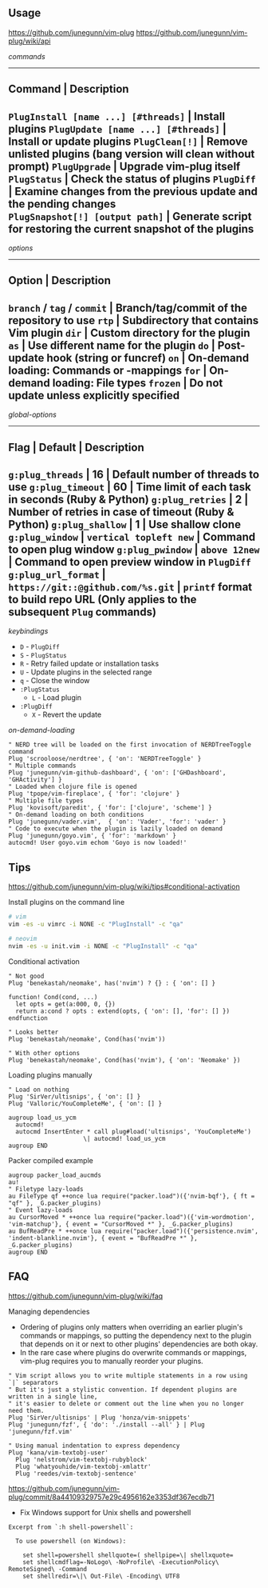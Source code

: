 ## Usage

<https://github.com/junegunn/vim-plug>
<https://github.com/junegunn/vim-plug/wiki/api>

*commands*

 --------------------------------------------------------------------------------------------------------
 Command                              | Description
 --------------------------------------------------------------------------------------------------------
  `PlugInstall [name ...] [#threads]` | Install plugins
  `PlugUpdate [name ...] [#threads]`  | Install or update plugins
  `PlugClean[!]`                      | Remove unlisted plugins (bang version will clean without prompt)
  `PlugUpgrade`                       | Upgrade vim-plug itself
  `PlugStatus`                        | Check the status of plugins
  `PlugDiff`                          | Examine changes from the previous update and the pending changes
  `PlugSnapshot[!] [output path]`     | Generate script for restoring the current snapshot of the plugins
 --------------------------------------------------------------------------------------------------------

 *options*

 ------------------------------------------------------------------------
 Option                       | Description
 ------------------------------------------------------------------------
  `branch` / `tag` / `commit` | Branch/tag/commit of the repository to use
  `rtp`                       | Subdirectory that contains Vim plugin
  `dir`                       | Custom directory for the plugin
  `as`                        | Use different name for the plugin
  `do`                        | Post-update hook (string or funcref)
  `on`                        | On-demand loading: Commands or <Plug>-mappings
  `for`                       | On-demand loading: File types
  `frozen`                    | Do not update unless explicitly specified
 ------------------------------------------------------------------------

 *global-options*

 --------------------------------------------------------------------------------------------------------------------------------------------
 Flag                 | Default                           | Description
 --------------------------------------------------------------------------------------------------------------------------------------------
  `g:plug_threads`    | 16                                | Default number of threads to use
  `g:plug_timeout`    | 60                                | Time limit of each task in seconds (Ruby & Python)
  `g:plug_retries`    | 2                                 | Number of retries in case of timeout (Ruby & Python)
  `g:plug_shallow`    | 1                                 | Use shallow clone
  `g:plug_window`     | `vertical topleft new`            | Command to open plug window
  `g:plug_pwindow`    | `above 12new`                     | Command to open preview window in  `PlugDiff`
  `g:plug_url_format` | `https://git::@github.com/%s.git` | `printf` format to build repo URL (Only applies to the subsequent `Plug` commands)
 -------------------------------------------------------------------------------------------------------------------------------------------- 

*keybindings*

 - `D` - `PlugDiff`
 - `S` - `PlugStatus`
 - `R` - Retry failed update or installation tasks
 - `U` - Update plugins in the selected range
 - `q` - Close the window
 - `:PlugStatus`
   - `L` - Load plugin
 - `:PlugDiff`
   - `X` - Revert the update

*on-demand-loading*

```vim
" NERD tree will be loaded on the first invocation of NERDTreeToggle command
Plug 'scrooloose/nerdtree', { 'on': 'NERDTreeToggle' }
" Multiple commands
Plug 'junegunn/vim-github-dashboard', { 'on': ['GHDashboard', 'GHActivity'] }
" Loaded when clojure file is opened
Plug 'tpope/vim-fireplace', { 'for': 'clojure' }
" Multiple file types
Plug 'kovisoft/paredit', { 'for': ['clojure', 'scheme'] }
" On-demand loading on both conditions
Plug 'junegunn/vader.vim',  { 'on': 'Vader', 'for': 'vader' }
" Code to execute when the plugin is lazily loaded on demand
Plug 'junegunn/goyo.vim', { 'for': 'markdown' }
autocmd! User goyo.vim echom 'Goyo is now loaded!'
```

## Tips

<https://github.com/junegunn/vim-plug/wiki/tips#conditional-activation>

Install plugins on the command line

```sh
# vim
vim -es -u vimrc -i NONE -c "PlugInstall" -c "qa"

# neovim
nvim -es -u init.vim -i NONE -c "PlugInstall" -c "qa"
```

Conditional activation

```vim
" Not good
Plug 'benekastah/neomake', has('nvim') ? {} : { 'on': [] }

function! Cond(cond, ...)
  let opts = get(a:000, 0, {})
  return a:cond ? opts : extend(opts, { 'on': [], 'for': [] })
endfunction

" Looks better
Plug 'benekastah/neomake', Cond(has('nvim'))

" With other options
Plug 'benekastah/neomake', Cond(has('nvim'), { 'on': 'Neomake' })
```

Loading plugins manually

```viml
" Load on nothing
Plug 'SirVer/ultisnips', { 'on': [] }
Plug 'Valloric/YouCompleteMe', { 'on': [] }

augroup load_us_ycm
  autocmd!
  autocmd InsertEnter * call plug#load('ultisnips', 'YouCompleteMe')
                     \| autocmd! load_us_ycm
augroup END
```

Packer compiled example

```viml
augroup packer_load_aucmds
au!
" Filetype lazy-loads
au FileType qf ++once lua require("packer.load")({'nvim-bqf'}, { ft = "qf" }, _G.packer_plugins)
" Event lazy-loads
au CursorMoved * ++once lua require("packer.load")({'vim-wordmotion', 'vim-matchup'}, { event = "CursorMoved *" }, _G.packer_plugins)
au BufReadPre * ++once lua require("packer.load")({'persistence.nvim', 'indent-blankline.nvim'}, { event = "BufReadPre *" }, _G.packer_plugins)
augroup END
```

## FAQ

<https://github.com/junegunn/vim-plug/wiki/faq>

Managing dependencies

- Ordering of plugins only matters when overriding an earlier plugin's commands or mappings, so putting the dependency next to the plugin that depends on it or next to other plugins' dependencies are both okay.
- In the rare case where plugins do overwrite commands or mappings, vim-plug requires you to manually reorder your plugins.

```vim
" Vim script allows you to write multiple statements in a row using `|` separators
" But it's just a stylistic convention. If dependent plugins are written in a single line,
" it's easier to delete or comment out the line when you no longer need them.
Plug 'SirVer/ultisnips' | Plug 'honza/vim-snippets'
Plug 'junegunn/fzf', { 'do': './install --all' } | Plug 'junegunn/fzf.vim'

" Using manual indentation to express dependency
Plug 'kana/vim-textobj-user'
  Plug 'nelstrom/vim-textobj-rubyblock'
  Plug 'whatyouhide/vim-textobj-xmlattr'
  Plug 'reedes/vim-textobj-sentence'
```

<https://github.com/junegunn/vim-plug/commit/8a44109329757e29c4956162e3353df367ecdb71>

- Fix Windows support for Unix shells and powershell

```log
Excerpt from `:h shell-powershell`:

  To use powershell (on Windows):

    set shell=powershell shellquote=( shellpipe=\| shellxquote=
    set shellcmdflag=-NoLogo\ -NoProfile\ -ExecutionPolicy\ RemoteSigned\ -Command
    set shellredir=\|\ Out-File\ -Encoding\ UTF8
```

